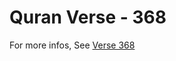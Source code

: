 # Quran Verse - 368 

For more infos, See [Verse 368](https://www.quranbookk.com/quran/search?q=368)